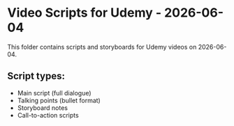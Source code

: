 # Video Scripts for Udemy - 2026-06-04

This folder contains scripts and storyboards for Udemy videos on 2026-06-04.

## Script types:
- Main script (full dialogue)
- Talking points (bullet format)
- Storyboard notes
- Call-to-action scripts
